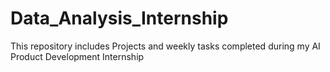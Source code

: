 # Data_Analysis_Internship
This repository includes Projects and weekly tasks completed during my AI Product Development Internship 
